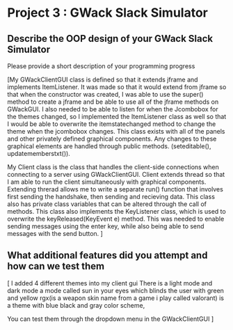 # Project 3 : GWack Slack Simulator

## Describe the OOP design of your GWack Slack Simulator

Please provide a short description of your programming progress

[My GWackClientGUI class is defined so that it extends jframe and implements ItemListener. 
It was made so that it would extend from jframe so that when the constructor was created, 
I was able to use the super() method to create a jframe and be able to use all of the jframe 
methods on GWackGUI. I also needed to be able to listen for when the Jcombobox for the themes 
changed, so I implemented the ItemListener class as well so that I would be able to overwrite 
the itemstatechanged method to change the theme when the jcombobox changes. This class exists 
with all of the panels and other privately defined graphical components. Any changes to these 
graphical elements are handled through public methods. (seteditable(), updatememberstxt()).

My Client class is the class that handles the client-side connections when connecting to a server 
using GWackClientGUI. Client extends thread so that I am able to run the client simultaneously with 
graphical components. Extending threrad allows me to write a separate run() function that involves 
first sending the handshake, then sending and recieving data. This class also has private class 
variables that can be altered through the call of methods. This class also implements the KeyListener 
class, which is used to overwrite the keyReleased(KeyEvent e) method. This was needed to enable 
sending messages using the enter key, while also being able to send messages with the send button.
]

## What additional features did you attempt and how can we test them

[
I added 4 different themes into my client gui
There is a light mode and dark mode
a mode called sun in your eyes which blinds the user with green and yellow
rgx(is a weapon skin name from a game i play called valorant) is a theme with blue black and gray color scheme,

You can test them through the dropdown menu in the GWackClientGUI
]


